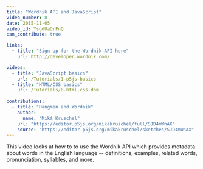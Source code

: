 ```yaml
---
title: "Wordnik API and JavaScript"
video_number: 8
date: 2015-11-05
video_id: YsgdUaOrFnQ
can_contribute: true

links:
  - title: "Sign up for the Wordnik API here"
    url: http://developer.wordnik.com/

videos:
  - title: "JavaScript basics"
    url: /Tutorials/1-p5js-basics
  - title: "HTML/CSS basics"
    url: /Tutorials/8-html-css-dom
    
contributions:
  - title: "Hangmen and Wordnik"
    author:
      name: "Miká Kruschel"
    url: "https://editor.p5js.org/mikakruschel/full/SJD4mWnAX"
    source: "https://editor.p5js.org/mikakruschel/sketches/SJD4mWnAX"
---
```


This video looks at how to to use the Wordnik API which provides metadata about words in the English language -- definitions, examples, related words, pronunciation, syllables, and more.
